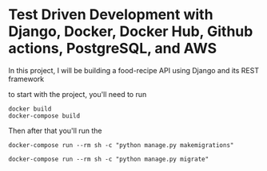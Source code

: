 # <h1>Test Driven Development with Django, Docker, Docker Hub, Github actions, PostgreSQL, and AWS</h1>

 In this project, I will be building a food-recipe API using Django and its REST framework


to start with the project, you'll need to run 
```
docker build
docker-compose build

```

Then after that you'll run the 
```
docker-compose run --rm sh -c "python manage.py makemigrations"

docker-compose run --rm sh -c "python manage.py migrate"
```
